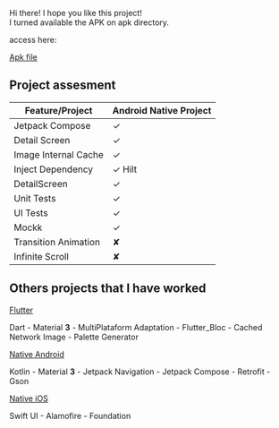 <!DOCTYPE html>
<html lang="en">
<head>
  <meta charset="UTF-8">
  <meta name="viewport" content="width=device-width, initial-scale=1.0">
</head>
<body>

Hi there! I hope you like this project!</br>
I turned available the APK on apk directory.

access here:

[Apk file](https://github.com/CaioHAndradeLima/jetpackComposeAssignment/tree/main/apk)<p>



## Project assesment

| Feature/Project         | Android Native Project
|-------------------------|-----------------------|
| Jetpack Compose         | ✓                     |
| Detail Screen           | ✓                     |
| Image Internal Cache    | ✓                     |
| Inject Dependency       | ✓ Hilt                |
| DetailScreen            | ✓                     |
| Unit Tests              | ✓                     |
| UI Tests                | ✓                     |
| Mockk                   | ✓                     |
| Transition Animation    | ✘                     |
| Infinite Scroll         | ✘                     |


## Others projects that I have worked

[Flutter](https://github.com/CaioHAndradeLima/mobile_portfolio/tree/main/portfolio_flutter)<p>
Dart - Material <b>3</b> - MultiPlataform Adaptation - Flutter_Bloc - Cached Network Image - Palette Generator

[Native Android](https://github.com/CaioHAndradeLima/mobile_portfolio/tree/main/AndroidPortfolio)<p>
Kotlin - Material <b>3</b> - Jetpack Navigation - Jetpack Compose - Retrofit - Gson

[Native iOS](https://github.com/CaioHAndradeLima/mobile_portfolio/tree/main/iosMovie)<p>
Swift UI - Alamofire - Foundation

</body>
</html>
